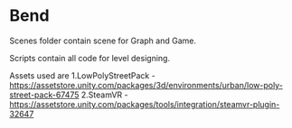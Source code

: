 # Bend
Scenes folder contain scene for Graph and Game.

Scripts contain all code for level designing.

Assets used are
1.LowPolyStreetPack -https://assetstore.unity.com/packages/3d/environments/urban/low-poly-street-pack-67475
2.SteamVR -https://assetstore.unity.com/packages/tools/integration/steamvr-plugin-32647
